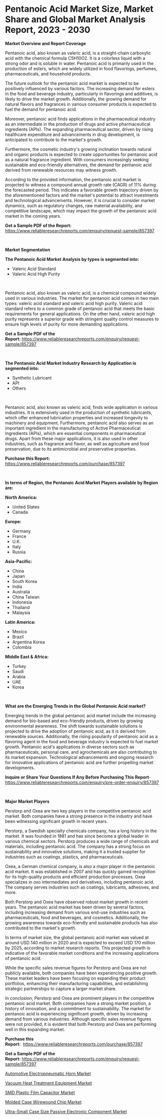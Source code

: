 <p><h1>Pentanoic Acid Market Size, Market Share and Global Market Analysis Report, 2023 - 2030</h1></p><p><strong>Market Overview and Report Coverage</strong></p>
<p><p>Pentanoic acid, also known as valeric acid, is a straight-chain carboxylic acid with the chemical formula C5H10O2. It is a colorless liquid with a strong odor and is soluble in water. Pentanoic acid is primarily used in the production of esters, which are widely utilized in food flavorings, perfumes, pharmaceuticals, and household products.</p><p>The future outlook for the pentanoic acid market is expected to be positively influenced by various factors. The increasing demand for esters in the food and beverage industry, particularly in flavorings and additives, is likely to drive the market growth. Additionally, the growing demand for natural flavors and fragrances in various consumer products is expected to fuel the demand for pentanoic acid.</p><p>Moreover, pentanoic acid finds applications in the pharmaceutical industry as an intermediate in the production of drugs and active pharmaceutical ingredients (APIs). The expanding pharmaceutical sector, driven by rising healthcare expenditure and advancements in drug development, is anticipated to contribute to the market's growth.</p><p>Furthermore, the cosmetic industry's growing inclination towards natural and organic products is expected to create opportunities for pentanoic acid as a natural fragrance ingredient. With consumers increasingly seeking sustainable and eco-friendly alternatives, the demand for pentanoic acid derived from renewable resources may witness growth.</p><p>According to the provided information, the pentanoic acid market is projected to witness a compound annual growth rate (CAGR) of 11% during the forecasted period. This indicates a favorable growth trajectory driven by the aforementioned factors and the market's potential to attract investments and technological advancements. However, it is crucial to consider market dynamics, such as regulatory changes, raw material availability, and competitive landscape, which may impact the growth of the pentanoic acid market in the coming years.</p></p>
<p><strong>Get a Sample PDF of the Report:</strong> <a href="https://www.reliableresearchreports.com/enquiry/request-sample/857397">https://www.reliableresearchreports.com/enquiry/request-sample/857397</a></p>
<p>&nbsp;</p>
<p><strong>Market Segmentation</strong></p>
<p><strong>The Pentanoic Acid Market Analysis by types is segmented into:</strong></p>
<p><ul><li>Valeric Acid Standard</li><li>Valeric Acid High Purity</li></ul></p>
<p>&nbsp;</p>
<p><p>Pentanoic acid, also known as valeric acid, is a chemical compound widely used in various industries. The market for pentanoic acid comes in two main types: valeric acid standard and valeric acid high purity. Valeric acid standard refers to a common grade of pentanoic acid that meets the basic requirements for general applications. On the other hand, valeric acid high purity represents a superior grade with stringent quality control measures to ensure high levels of purity for more demanding applications.</p></p>
<p><strong>Get a Sample PDF of the Report:</strong>&nbsp;<a href="https://www.reliableresearchreports.com/enquiry/request-sample/857397">https://www.reliableresearchreports.com/enquiry/request-sample/857397</a></p>
<p>&nbsp;</p>
<p><strong>The Pentanoic Acid Market Industry Research by Application is segmented into:</strong></p>
<p><ul><li>Synthetic Lubricant</li><li>API</li><li>Others</li></ul></p>
<p>&nbsp;</p>
<p><p>Pentanoic acid, also known as valeric acid, finds wide application in various industries. It is extensively used in the production of synthetic lubricants, which offer enhanced lubrication properties and increased longevity to machinery and equipment. Furthermore, pentanoic acid also serves as an important ingredient in the manufacturing of Active Pharmaceutical Ingredients (APIs), which are essential components in pharmaceutical drugs. Apart from these major applications, it is also used in other industries, such as fragrance and flavor, as well as agriculture and food preservation, due to its antimicrobial and preservative properties.</p></p>
<p><strong>Purchase this Report:</strong>&nbsp; <a href="https://www.reliableresearchreports.com/purchase/857397">https://www.reliableresearchreports.com/purchase/857397</a></p>
<p>&nbsp;</p>
<p><strong>In terms of Region, the Pentanoic Acid Market Players available by Region are:</strong></p>
<p>
    <p> <strong> North America: </strong>
        <ul>
            <li>United States</li>
            <li>Canada</li>
        </ul>
        </p> 
    <p> <strong> Europe: </strong>
        <ul>
            <li>Germany</li>
            <li>France</li>
            <li>U.K.</li>
            <li>Italy</li>
            <li>Russia</li>
        </ul>
        </p> 
    <p> <strong> Asia-Pacific: </strong>
        <ul>
            <li>China</li>
            <li>Japan</li>
            <li>South Korea</li>
            <li>India</li>
            <li>Australia</li>
            <li>China Taiwan</li>
            <li>Indonesia</li>
            <li>Thailand</li>
            <li>Malaysia</li>
        </ul>
        </p> 
    <p> <strong> Latin America: </strong>
        <ul>
            <li>Mexico</li>
            <li>Brazil</li>
            <li>Argentina Korea</li>
            <li>Colombia</li>
        </ul>
        </p> 
    <p> <strong> Middle East & Africa: </strong>
        <ul>
            <li>Turkey</li>
            <li>Saudi</li>
            <li>Arabia</li>
            <li>UAE</li>
            <li>Korea</li>
        </ul>
    </p>
    </p>
<p>&nbsp;</p>
<p><strong>What are the Emerging Trends in the Global Pentanoic Acid market?</strong></p>
<p><p>Emerging trends in the global pentanoic acid market include the increasing demand for bio-based and eco-friendly products, driven by growing environmental awareness. The shift towards sustainable solutions is projected to drive the adoption of pentanoic acid, as it is derived from renewable sources. Additionally, the rising popularity of pentanoic acid as a flavoring agent in the food and beverage industry is expected to fuel market growth. Pentanoic acid's applications in diverse sectors such as pharmaceuticals, personal care, and agrochemicals are also contributing to its market expansion. Technological advancements and ongoing research for innovative applications of pentanoic acid are further propelling market developments.</p></p>
<p><strong>Inquire or Share Your Questions If Any Before Purchasing This Report</strong>- <a href="https://www.reliableresearchreports.com/enquiry/pre-order-enquiry/857397">https://www.reliableresearchreports.com/enquiry/pre-order-enquiry/857397</a></p>
<p>&nbsp;</p>
<p><strong>Major Market Players</strong></p>
<p><p>Perstorp and Oxea are two key players in the competitive pentanoic acid market. Both companies have a strong presence in the industry and have been witnessing significant growth in recent years.</p><p>Perstorp, a Swedish specialty chemicals company, has a long history in the market. It was founded in 1881 and has since become a global leader in various chemical sectors. Perstorp produces a wide range of chemicals and materials, including pentanoic acid. The company has a strong focus on sustainability and innovative solutions, making it a trusted supplier for industries such as coatings, plastics, and pharmaceuticals.</p><p>Oxea, a German chemical company, is also a major player in the pentanoic acid market. It was established in 2007 and has quickly gained recognition for its high-quality products and efficient production processes. Oxea specializes in oxo intermediates and derivatives, including pentanoic acid. The company serves industries such as coatings, lubricants, adhesives, and more.</p><p>Both Perstorp and Oxea have observed robust market growth in recent years. The pentanoic acid market has been driven by several factors, including increasing demand from various end-use industries such as pharmaceuticals, food and beverages, and cosmetics. Additionally, the growing awareness towards eco-friendly and sustainable products has also contributed to the market's growth.</p><p>In terms of market size, the global pentanoic acid market was valued at around USD 140 million in 2020 and is expected to exceed USD 170 million by 2025, according to market research reports. This projected growth is indicative of the favorable market conditions and the increasing applications of pentanoic acid.</p><p>While the specific sales revenue figures for Perstorp and Oxea are not publicly available, both companies have been experiencing positive growth. These market leaders have been focusing on expanding their product portfolios, enhancing their manufacturing capabilities, and establishing strategic partnerships to capture a larger market share.</p><p>In conclusion, Perstorp and Oxea are prominent players in the competitive pentanoic acid market. Both companies have a strong market position, a history of innovation, and a commitment to sustainability. The market for pentanoic acid is experiencing significant growth, driven by increasing demand from various industries. Although specific sales revenue figures were not provided, it is evident that both Perstorp and Oxea are performing well in this expanding market.</p></p>
<p><strong>Purchase this Report:</strong>&nbsp;&nbsp;<a href="https://www.reliableresearchreports.com/purchase/857397">https://www.reliableresearchreports.com/purchase/857397</a></p>
<p></p>
<p><strong>Get a Sample PDF of the Report:</strong>&nbsp;<a href="https://www.reliableresearchreports.com/enquiry/request-sample/857397">https://www.reliableresearchreports.com/enquiry/request-sample/857397</a></p>
<p><p><a href="https://medium.com/@elvirabogdani08/automotive-electropneumatic-horn-market-report-reveals-the-latest-trends-and-growth-opportunities-c105ea243dda">Automotive Electropneumatic Horn Market</a></p><p><a href="https://medium.com/@klebogdani/vacuum-heat-treatment-equipment-market-report-reveals-the-latest-trends-and-growth-opportunities-of-25de584a4c64">Vacuum Heat Treatment Equipment Market</a></p><p><a href="https://medium.com/@akshatsharma12/smd-plastic-film-capacitor-market-insights-into-market-cagr-market-trends-and-growth-strategies-14c50e8d296b">SMD Plastic Film Capacitor Market</a></p><p><a href="https://medium.com/@chiragreportprime1/molded-case-wirewound-chip-market-outlook-industry-overview-and-forecast-2023-to-2030-d993bc5de0c3">Molded Case Wirewound Chip Market</a></p><p><a href="https://medium.com/@v25590012/ultra-small-case-size-passive-electronic-component-market-research-report-its-history-and-forecast-0734723ba64c">Ultra-Small Case Size Passive Electronic Component Market</a></p></p>